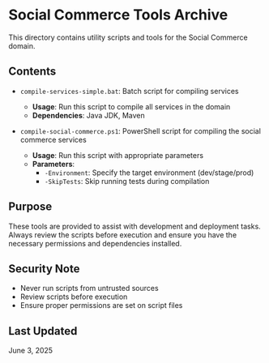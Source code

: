 # Social Commerce Tools Archive

This directory contains utility scripts and tools for the Social Commerce domain.

## Contents

- `compile-services-simple.bat`: Batch script for compiling services
  - **Usage**: Run this script to compile all services in the domain
  - **Dependencies**: Java JDK, Maven

- `compile-social-commerce.ps1`: PowerShell script for compiling the social commerce services
  - **Usage**: Run this script with appropriate parameters
  - **Parameters**: 
    - `-Environment`: Specify the target environment (dev/stage/prod)
    - `-SkipTests`: Skip running tests during compilation

## Purpose

These tools are provided to assist with development and deployment tasks. Always review the scripts before execution and ensure you have the necessary permissions and dependencies installed.

## Security Note
- Never run scripts from untrusted sources
- Review scripts before execution
- Ensure proper permissions are set on script files

## Last Updated
June 3, 2025
